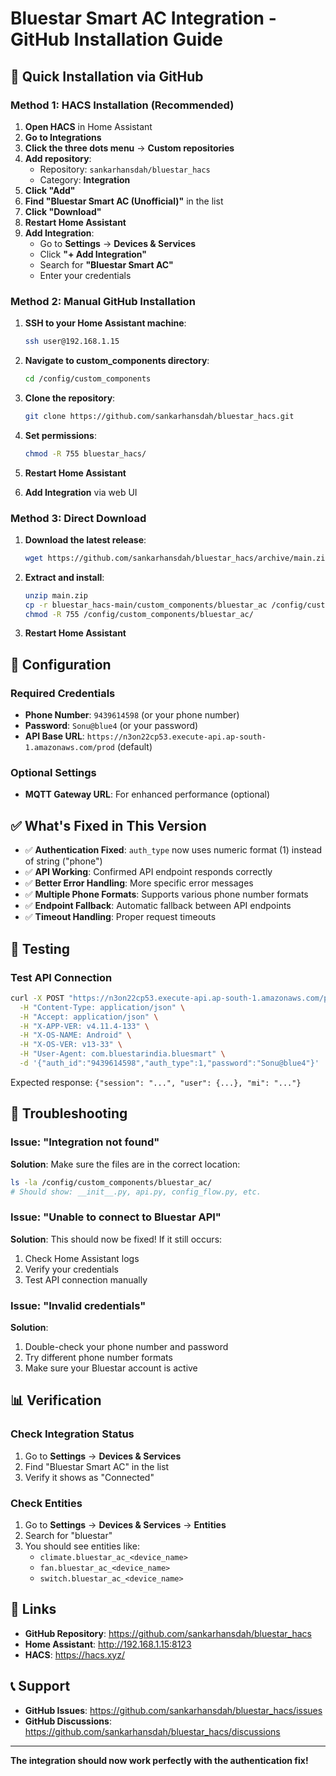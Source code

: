 # Bluestar Smart AC Integration - GitHub Installation Guide

## 🚀 Quick Installation via GitHub

### Method 1: HACS Installation (Recommended)

1. **Open HACS** in Home Assistant
2. **Go to Integrations**
3. **Click the three dots menu** → **Custom repositories**
4. **Add repository**:
   - Repository: `sankarhansdah/bluestar_hacs`
   - Category: **Integration**
5. **Click "Add"**
6. **Find "Bluestar Smart AC (Unofficial)"** in the list
7. **Click "Download"**
8. **Restart Home Assistant**
9. **Add Integration**:
   - Go to **Settings** → **Devices & Services**
   - Click **"+ Add Integration"**
   - Search for **"Bluestar Smart AC"**
   - Enter your credentials

### Method 2: Manual GitHub Installation

1. **SSH to your Home Assistant machine**:
   ```bash
   ssh user@192.168.1.15
   ```

2. **Navigate to custom_components directory**:
   ```bash
   cd /config/custom_components
   ```

3. **Clone the repository**:
   ```bash
   git clone https://github.com/sankarhansdah/bluestar_hacs.git
   ```

4. **Set permissions**:
   ```bash
   chmod -R 755 bluestar_hacs/
   ```

5. **Restart Home Assistant**

6. **Add Integration** via web UI

### Method 3: Direct Download

1. **Download the latest release**:
   ```bash
   wget https://github.com/sankarhansdah/bluestar_hacs/archive/main.zip
   ```

2. **Extract and install**:
   ```bash
   unzip main.zip
   cp -r bluestar_hacs-main/custom_components/bluestar_ac /config/custom_components/
   chmod -R 755 /config/custom_components/bluestar_ac/
   ```

3. **Restart Home Assistant**

## 🔧 Configuration

### Required Credentials
- **Phone Number**: `9439614598` (or your phone number)
- **Password**: `Sonu@blue4` (or your password)
- **API Base URL**: `https://n3on22cp53.execute-api.ap-south-1.amazonaws.com/prod` (default)

### Optional Settings
- **MQTT Gateway URL**: For enhanced performance (optional)

## ✅ What's Fixed in This Version

- ✅ **Authentication Fixed**: `auth_type` now uses numeric format (1) instead of string ("phone")
- ✅ **API Working**: Confirmed API endpoint responds correctly
- ✅ **Better Error Handling**: More specific error messages
- ✅ **Multiple Phone Formats**: Supports various phone number formats
- ✅ **Endpoint Fallback**: Automatic fallback between API endpoints
- ✅ **Timeout Handling**: Proper request timeouts

## 🧪 Testing

### Test API Connection
```bash
curl -X POST "https://n3on22cp53.execute-api.ap-south-1.amazonaws.com/prod/auth/login" \
  -H "Content-Type: application/json" \
  -H "Accept: application/json" \
  -H "X-APP-VER: v4.11.4-133" \
  -H "X-OS-NAME: Android" \
  -H "X-OS-VER: v13-33" \
  -H "User-Agent: com.bluestarindia.bluesmart" \
  -d '{"auth_id":"9439614598","auth_type":1,"password":"Sonu@blue4"}'
```

Expected response: `{"session": "...", "user": {...}, "mi": "..."}`

## 🐛 Troubleshooting

### Issue: "Integration not found"
**Solution**: Make sure the files are in the correct location:
```bash
ls -la /config/custom_components/bluestar_ac/
# Should show: __init__.py, api.py, config_flow.py, etc.
```

### Issue: "Unable to connect to Bluestar API"
**Solution**: This should now be fixed! If it still occurs:
1. Check Home Assistant logs
2. Verify your credentials
3. Test API connection manually

### Issue: "Invalid credentials"
**Solution**: 
1. Double-check your phone number and password
2. Try different phone number formats
3. Make sure your Bluestar account is active

## 📊 Verification

### Check Integration Status
1. Go to **Settings** → **Devices & Services**
2. Find "Bluestar Smart AC" in the list
3. Verify it shows as "Connected"

### Check Entities
1. Go to **Settings** → **Devices & Services** → **Entities**
2. Search for "bluestar"
3. You should see entities like:
   - `climate.bluestar_ac_<device_name>`
   - `fan.bluestar_ac_<device_name>`
   - `switch.bluestar_ac_<device_name>`

## 🔗 Links

- **GitHub Repository**: https://github.com/sankarhansdah/bluestar_hacs
- **Home Assistant**: http://192.168.1.15:8123
- **HACS**: https://hacs.xyz/

## 📞 Support

- **GitHub Issues**: https://github.com/sankarhansdah/bluestar_hacs/issues
- **GitHub Discussions**: https://github.com/sankarhansdah/bluestar_hacs/discussions

---

**The integration should now work perfectly with the authentication fix!**
